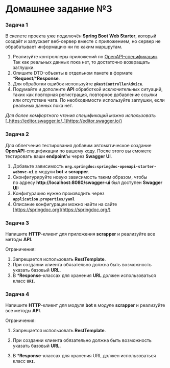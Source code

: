 # Домашнее задание №3

### Задача 1

В скелете проекта уже подключён **Spring Boot Web Starter**, который создаёт и запускает веб-сервер вместе с приложением, но сервер не обрабатывает информацию ни по каким маршрутам.

1. Реализуйте контроллеры приложений по [OpenAPI-спецификации](https://gist.github.com/sanyarnd/52a78a01fa9ec234c8ad50fbc5ecc9e4). Так как реальных данных пока нет, то достаточно возвращать заглушки.
2. Опишите DTO-объекты в отдельном пакете в формате ***Request**/***Response**.
3. Для обработки ошибок используйте **`@RestControllerAdvice`**.
4. Подумайте и дополните **API** обработкой исключительных ситуаций, таких как повторная регистрация, повторное добавление ссылки или отсутствие чата. По необходимости используйте заглушки, если реальных данных пока нет.

_Для более комфортного чтения спецификаций можно использовать_ [_https://editor.swagger.io/_](https://editor.swagger.io/)



### Задача 2

Для облегчения тестирования добавим автоматическое создание **OpenAPI**-спецификации по вашему коду. После этого вы сможете тестировать ваши **endpoint**'ы через **Swagger UI**.

1. Добавьте зависимость **`org.springdoc:springdoc-openapi-starter-webmvc-ui`** в модули **bot** и **scrapper**.
2. Сконфигурируйте новую зависимость таким образом, чтобы по адресу **http://localhost:8080/swagger-ui** был доступен **Swagger UI:**
3. Конфигурацию нужно производить через **`application.properties/yaml`**
4. Описание конфигурации можно найти на сайте [https://springdoc.org](https://springdoc.org/)



### Задача 3

Напишите **HTTP**-клиент для приложения **scrapper** и реализуйте все методы **API**.

Ограничения:

1. Запрещается использовать **RestTemplate**.
2. При создании клиента обязательно должна быть возможность указать базовый **URL**.
3. В ***Response**-классах для хранения **URL** должен использоваться класс **`URI`**.



### Задача 4

Напишите **HTTP**-клиент для модуля **bot** в модуле **scrapper** и реализуйте все методы **API**.

Ограничения:

1. Запрещается использовать **RestTemplate**.

2. При создании клиента обязательно должна быть возможность указать базовый **URL**.

3. В ***Response**-классах для хранения URL должен использоваться класс **`URI`**.
